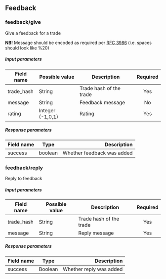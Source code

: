 ## Feedback

### feedback/give

Give a feedback for a trade

**NB!** Message should be encoded as required per [RFC 3986](https://tools.ietf.org/html/rfc3986) (i.e. spaces should look like %20)

##### Input parameters

| Field name       | Possible value          | Description       | Required |
| ---------------- | ----------------------- | ----------------- | :------: |
| trade_hash       | String                  | Trade hash of the trade |   Yes    |
| message       | String                     | Feedback message |   No    |
| rating       | Integer (-1,0,1)            | Rating |   Yes    |

##### Response parameters

| Field name    | Type          | Description                                            |
| ------------- | :------------:| ------------------------------------------------------:|
| success       | boolean       | Whether feedback was added          |

### feedback/reply

Reply to feedback

##### Input parameters

| Field name             | Possible value          | Description       | Required |
| -------------          | ----------------------- | ----------------- | :------: |
| trade_hash       | String                  | Trade hash of the trade |   Yes    |
| message       | String                     | Reply message |   Yes    |

##### Response parameters

| Field name    | Type          | Description                                            |
| ------------- | :------------:| ------------------------------------------------------:|
| success       | Boolean       | Whether reply was added      |